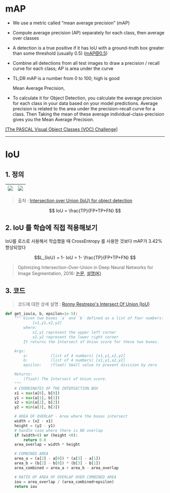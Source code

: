# mAP
- We use a metric called “mean average precision” (mAP)

- Compute average precision (AP) separately for each class, then average over classes

- A detection is a true positive if it has IoU with a ground-truth box greater than some threshold (usually 0.5) (mAP@0.5)

- Combine all detections from all test images to draw a precision / recall curve for each class; AP is area under the curve

- TL;DR mAP is a number from 0 to 100; high is good




  Mean Average Precision, 
- To calculate it for Object Detection, you calculate the average precision for each class in your data based on your model predictions. Average precision is related to the area under the precision-recall curve for a class. Then Taking the mean of these average individual-class-precision gives you the Mean Average Precision.

[[The PASCAL Visual Object Classes (VOC) Challenge]](http://homepages.inf.ed.ac.uk/ckiw/postscript/ijcv_voc09.pdf)

---
# IoU 

## 1. 정의 

|![](http://i.imgur.com/HXXb6WX.png)|![](http://i.imgur.com/LjtA6h8.png)|
|-|-|

> 출처 : [Intersection over Union (IoU) for object detection](http://www.pyimagesearch.com/2016/11/07/intersection-over-union-iou-for-object-detection/)


$$
IoU = \frac{TP}{FP+TP+FN}
$$


## 2. IoU 를 학습에 직접 적용해보기 

IoU를 로스로 사용해서 학습했을 때 CrossEntropy 를 사용한 것보다 mAP가 3.42% 향상되었다

$$L_{IoU} = 1- IoU = 1- \frac{TP}{FP+TP+FN}
$$


> Optimizing Intersection-Over-Union in Deep Neural Networks for Image Segmentation, 2016: [논문](http://www.cs.umanitoba.ca/~ywang/papers/isvc16.pdf), [설명(K)](http://blog.naver.com/sogangori/221009464294)

## 3. 코드 

> 코드에 대한 상세 설명 : [Ronny Restrepo's Intersect Of Union (IoU)](http://ronny.rest/tutorials/module/localization_001/intersect_of_union/#)

```python
def get_iou(a, b, epsilon=1e-5):
    """ Given two boxes `a` and `b` defined as a list of four numbers:
            [x1,y1,x2,y2]
        where:
            x1,y1 represent the upper left corner
            x2,y2 represent the lower right corner
        It returns the Intersect of Union score for these two boxes.

    Args:
        a:          (list of 4 numbers) [x1,y1,x2,y2]
        b:          (list of 4 numbers) [x1,y1,x2,y2]
        epsilon:    (float) Small value to prevent division by zero

    Returns:
        (float) The Intersect of Union score.
    """
    # COORDINATES OF THE INTERSECTION BOX
    x1 = max(a[0], b[0])
    y1 = max(a[1], b[1])
    x2 = min(a[2], b[2])
    y2 = min(a[3], b[3])

    # AREA OF OVERLAP - Area where the boxes intersect
    width = (x2 - x1)
    height = (y2 - y1)
    # handle case where there is NO overlap
    if (width<0) or (height <0):
        return 0.0
    area_overlap = width * height

    # COMBINED AREA
    area_a = (a[2] - a[0]) * (a[3] - a[1])
    area_b = (b[2] - b[0]) * (b[3] - b[1])
    area_combined = area_a + area_b - area_overlap

    # RATIO OF AREA OF OVERLAP OVER COMBINED AREA
    iou = area_overlap / (area_combined+epsilon)
    return iou
```
